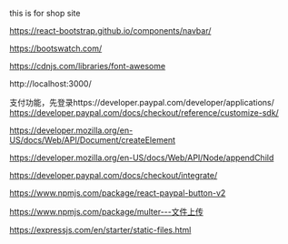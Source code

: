 this is for shop site


https://react-bootstrap.github.io/components/navbar/

https://bootswatch.com/

https://cdnjs.com/libraries/font-awesome


http://localhost:3000/

支付功能，先登录https://developer.paypal.com/developer/applications/
https://developer.paypal.com/docs/checkout/reference/customize-sdk/

https://developer.mozilla.org/en-US/docs/Web/API/Document/createElement

https://developer.mozilla.org/en-US/docs/Web/API/Node/appendChild

https://developer.paypal.com/docs/checkout/integrate/

https://www.npmjs.com/package/react-paypal-button-v2


https://www.npmjs.com/package/multer---文件上传

https://expressjs.com/en/starter/static-files.html